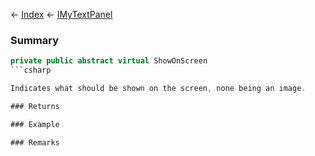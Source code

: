 ← [Index](Api-Index) ← [IMyTextPanel](Sandbox.ModAPI.Ingame.IMyTextPanel)

### Summary

```csharp
private public abstract virtual ShowOnScreen
```csharp

Indicates what should be shown on the screen, none being an image.

### Returns

### Example

### Remarks

